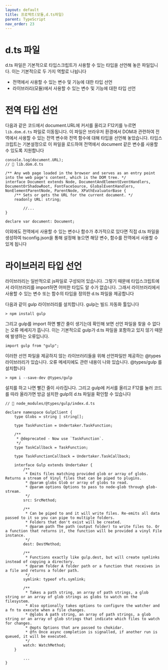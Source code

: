 ```yaml
---
layout: default
title: 프로젝트(모듈,d.ts파일)
parent: TypeScript
nav_order: 23
---
```

# d.ts 파일

d.ts 파일은 기본적으로 타입스크립트가 사용할 수 있는 타입을 선언해 놓은 파일입니다. 이는 기본적으로 두 가지 역할로 나뉩니다

- 전역에서 사용할 수 있는 변수 및 기능에 대한 타입 선언
- 라이브러리(모듈)에서 사용할 수 있는 변수 및 기능에 대한 타입 선언

# 전역 타입 선언

다음과 같은 코드에서 document.URL에 커서를 올리고 F12키를 누르면 `lib.dom.d.ts` 파일로 이동됩니다. 이 파일은 브라우저 환경에서 DOM과 관련하여 전역에서 사용할 수 있는 전역 변수와 전역 함수에 대해 타입을 선언해 놓았습니다. 타입스크립트는 기본설정으로 이 파일을 로드하여 전역에서 document 같은 변수를 사용할 수 있도록 지원합니다

```tsx
console.log(document.URL);
// 📁 lib.dom.d.ts

/** Any web page loaded in the browser and serves as an entry point into the web page's content, which is the DOM tree. */
interface Document extends Node, DocumentAndElementEventHandlers, DocumentOrShadowRoot, FontFaceSource, GlobalEventHandlers, NonElementParentNode, ParentNode, XPathEvaluatorBase {
    /** Sets or gets the URL for the current document. */
    readonly URL: string;
	
		//...
}

declare var document: Document;
```

이외에도 전역에서 사용할 수 있는 변수나 함수가 추가적으로 있다면 직접 d.ts 파일을 생성하여 tsconfig.json을 통해 설정해 놓으면 해당 변수, 함수를 전역에서 사용할 수 있게 됩니다

# 라이브러리 타입 선언

라이브러리는 일반적으로 js파일로 구성되어 있습니다. 그렇기 때문에 타입스크립트에서 라이브러리를 import하면 어떠한 타입도 알 수가 없습니다. 그래서 라이브러리에서 사용할 수 있는 변수 또는 함수의 타입을 정의한 d.ts 파일을 제공합니다

다음과 같이 gulp 라이브러리를 설치합니다. gulp는 빌드 자동화 툴입니다

```tsx
> npm install gulp
```

그리고 gulp를 import 하면 빨간 줄이 생기는데 확인해 보면 선언 파일을 찾을 수 없다는 오류 메세지가 뜹니다. 이는 기본적으로 gulp가 d.ts 파일을 포함하고 있지 않기 때문에 발생하는 오류입니다.

```tsx
import gulp from "gulp";
```

이러한 선언 파일을 제공하지 않는 라이브러리들을 위해 선언파일만 제공하는 @types 라이브러리가 있습니다. 오류 메세지에도 관련 내용이 나와 있습니다. @types/gulp 를 설치합니다

```tsx
> npm i --save-dev @types/gulp
```

설치를 하고 나면 빨간 줄이 사라집니다. 그리고 gulp에 커서를 올리고 F12를 눌러 코드를 따라 올라가면 방금 설치한 gulp의 d.ts 파일을 확인할 수 있습니다



```tsx
// 📁 node_modules/@types/gulp/index.d.ts

declare namespace GulpClient {
    type Globs = string | string[];

    type TaskFunction = Undertaker.TaskFunction;

    /**
     * @deprecated - Now use `TaskFunction`.
     */
    type TaskCallback = TaskFunction;

    type TaskFunctionCallback = Undertaker.TaskCallback;

    interface Gulp extends Undertaker {
        /**
         * Emits files matching provided glob or array of globs. Returns a stream of Vinyl files that can be piped to plugins.
         * @param globs Glob or array of globs to read.
         * @param options Options to pass to node-glob through glob-stream.
         */
        src: SrcMethod;

        /**
         * Can be piped to and it will write files. Re-emits all data passed to it so you can pipe to multiple folders.
         * Folders that don't exist will be created.
         * @param path The path (output folder) to write files to. Or a function that returns it, the function will be provided a vinyl File instance.
         */
        dest: DestMethod;

        /**
         * Functions exactly like gulp.dest, but will create symlinks instead of copying a directory.
         * @param folder A folder path or a function that receives in a file and returns a folder path.
         */
        symlink: typeof vfs.symlink;

        /**
         * Takes a path string, an array of path strings, a glob string or an array of glob strings as globs to watch on the filesystem.
         * Also optionally takes options to configure the watcher and a fn to execute when a file changes.
         * @globs A path string, an array of path strings, a glob string or an array of glob strings that indicate which files to watch for changes.
         * @opts Options that are passed to chokidar.
         * @fn Once async completion is signalled, if another run is queued, it will be executed.
         */
        watch: WatchMethod;
    }

		...
}
```